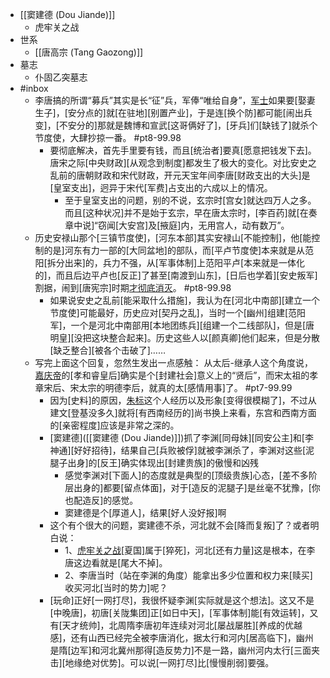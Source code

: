 - [[窦建德 (Dou Jiande)]]
    - 虎牢关之战
- 世系
    - [[唐高宗 (Tang Gaozong)]]
- 墓志
    - 仆固乙突墓志
- #inbox
    - 李唐搞的所谓“募兵”其实是长“征”兵，军俸“唯给自身”，[军士](https://bbs.northdy.com/thread-931271-1-1.html)如果要[娶妻生子]，[安分点的]就[在驻地][别置产业]，于是连[换个防]都可能[闹出兵变]，[不安分的]那就是魏博和宣武[这哥俩好了]，[牙兵]们[缺钱了]就杀个节度使，大肆抄掠一番。 #pt8-99.98
        - 要彻底解决，首先手里要有钱，而且[统治者]要真[愿意把钱发下去]。唐宋之际[中央财政][从观念到制度]都发生了极大的变化。对比安史之乱前的唐朝财政和宋代财政，开元天宝年间李唐[财政支出的大头]是[皇室支出]，迥异于宋代[军费]占支出的六成以上的情况。
            - 至于皇室支出的问题，别的不说，玄宗时[宫女]就达四万人之多。而且[这种状况]并不是始于玄宗，早在唐太宗时，[李百药]就[在奏章中说]“窃闻[大安宫]及[掖庭]内，无用宫人，动有数万”。
    - 历史安禄山那个[三镇节度使]，[河东本部]其实安禄山[不能控制]，他[能控制的是]河东有力一部的[大同盆地]的部队，而[平卢节度使]本来就是从范阳[拆分出来]的，兵力不强，从[军事体制]上范阳平卢[本来就是一体化的]，而且后边平卢也[反正]了甚至[南渡到山东]，[日后也学着][安史叛军]割据，闹到[唐宪宗]时期[才彻底消灭](https://bbs.northdy.com/thread-930151-1-1.html)。 #pt8-99.98
        - 如果说安史之乱前[能采取什么措施]，我认为在[河北中南部][建立一个节度使]可能最好，历史应对[契丹之乱]，当时一个[幽州]组建[范阳军]，一个是河北中南部用[本地团练兵][组建一个二线部队]，但是[唐明皇][没把这块整合起来]。历史这些人以[颜真卿]他们起来，但是分散[缺乏整合][被各个击破了]……
    - 写完上面这个回复，忽然生发出一点感触：
从太后-继承人这个角度说，[嘉庆帝](https://bbs.northdy.com/thread-926687-2-1.html)的[孝和睿皇后]确实是个[封建社会]意义上的“贤后”，而宋太祖的孝章宋后、宋太宗的明德李后，就真的太[感情用事]了。 #pt7-99.99
        - 因为[史料]的原因，[朱标](((y9Cerc324)))这个人经历以及形象[变得很模糊了]，不过从建文[登基没多久]就将[有西南经历的]尚书换上来看，东宫和西南方面的[亲密程度]应该是非常之深的。
        - [窦建德]([[窦建德 (Dou Jiande)]])抓了李渊[同母妹][同安公主]和[李神通][好好招待]，结果自己[兵败被俘]就被李渊杀了，李渊对这些[泥腿子出身]的[反王]确实体现出[封建贵族]的傲慢和凶残
            - 感觉李渊对[下面人]的态度就是典型的[顶级贵族]心态，[差不多阶层出身的]都要[留点体面]，对于[造反的泥腿子]是丝毫不犹豫，[你也配造反]的感觉。
            - 窦建德是个[厚道人]，结果[好人没好报]啊
        - 这个有个很大的问题，窦建德不杀，河北就不会[降而复叛]了？或者明白说：
            - 1、[虎牢关之战](((MEAJAgheE)))[夏国]属于[猝死]，河北[还有力量]这是根本，在李唐这边看就是[尾大不掉]。
            - 2、李唐当时（站在李渊的角度）能拿出多少位置和权力来[赎买]收买河北[当时的势力]呢？
        - [玩命]正好[一网打尽]，我很怀疑李渊[实际就是这个想法]。这又不是[中晚唐]，初唐[关陇集团]正[如日中天]，[军事体制]能[有效运转]，又有[天才统帅]，北周隋李唐初年连续对河北[屡战屡胜][养成的优越感]，还有山西已经完全被李唐消化，据太行和河内[居高临下]，幽州是隋[边军]和河北冀州那得[造反势力]不是一路，幽州河内太行[三面夹击][地缘绝对优势]。可以说[一网打尽]比[慢慢削弱]要强。
